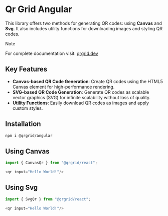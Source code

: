 # Qr Grid Angular

This library offers two methods for generating QR codes: using **Canvas** and **Svg**. It also includes utility functions for downloading images and styling QR codes.

> [!NOTE]
> For complete documentation visit: [qrgrid.dev](https://www.qrgrid.dev/)

## Key Features

- **Canvas-based QR Code Generation**: Create QR codes using the HTML5 Canvas element for high-performance rendering.
- **SVG-based QR Code Generation**: Generate QR codes as scalable vector graphics (SVG) for infinite scalability without loss of quality.
- **Utility Functions**: Easily download QR codes as images and apply custom styles.

## Installation

```bash
npm i @qrgrid/angular
```

## Using Canvas

```javascript
import { CanvasQr } from "@qrgrid/react";

<qr input="Hello World!"/>
```

## Using Svg

```javascript
import { SvgQr } from "@qrgrid/react";

<qr input="Hello World!"/>
```
